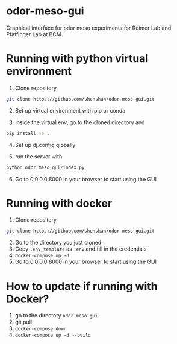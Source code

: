 # odor-meso-gui
Graphical interface for odor meso experiments for Reimer Lab and Pfaffinger Lab at BCM.

# Running with python virtual environment

1. Clone repository
```bash
git clone https://github.com/shenshan/odor-meso-gui.git
```

2. Set up virtual environment with pip or conda

3. Inside the virtual env, go to the cloned directory and

```bash
pip install -e .
```

4. Set up dj.config globally

5. run the server with

```bash
python odor_meso_gui/index.py
```
6. Go to 0.0.0.0:8000 in your browser to start using the GUI

# Running with docker

1. Clone repository
```bash
git clone https://github.com/shenshan/odor-meso-gui.git
```
2. Go to the directory you just cloned.
3. Copy `.env_template` as `.env` and fill in the credentials
4. `docker-compose up -d`
5. Go to 0.0.0.0:8000 in your browser to start using the GUI

# How to update if running with Docker?

1. go to the directory `odor-meso-gui`
2. git pull
3. `docker-compose down`
4. `docker-compose up -d --build`
